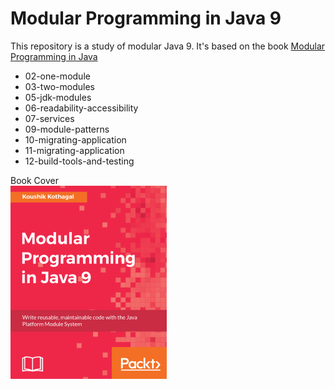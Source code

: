 # Modular Programming in Java 9

This repository is a study of modular Java 9. It's based on the book [Modular Programming in Java](https://www.packtpub.com/product/modular-programming-in-java-9/9781787126909)

* 02-one-module
* 03-two-modules
* 05-jdk-modules
* 06-readability-accessibility
* 07-services
* 09-module-patterns
* 10-migrating-application
* 11-migrating-application
* 12-build-tools-and-testing

Book Cover \
![Book Cover](java-modular.png)